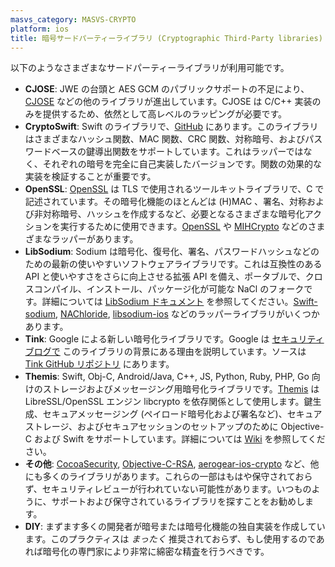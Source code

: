 ```yaml
---
masvs_category: MASVS-CRYPTO
platform: ios
title: 暗号サードパーティーライブラリ (Cryptographic Third-Party libraries)
---
```


以下のようなさまざまなサードパーティーライブラリが利用可能です。

- **CJOSE**: JWE の台頭と AES GCM のパブリックサポートの不足により、[CJOSE](https://github.com/cisco/cjose "cjose") などの他のライブラリが進出しています。CJOSE は C/C++ 実装のみを提供するため、依然として高レベルのラッピングが必要です。
- **CryptoSwift**: Swift のライブラリで、[GitHub](https://github.com/krzyzanowskim/CryptoSwift "CryptoSwift") にあります。このライブラリはさまざまなハッシュ関数、MAC 関数、CRC 関数、対称暗号、およびパスワードベースの鍵導出関数をサポートしています。これはラッパーではなく、それぞれの暗号を完全に自己実装したバージョンです。関数の効果的な実装を検証することが重要です。
- **OpenSSL**: [OpenSSL](https://www.openssl.org/ "OpenSSL") は TLS で使用されるツールキットライブラリで、C で記述されています。その暗号化機能のほとんどは (H)MAC 、署名、対称および非対称暗号、ハッシュを作成するなど、必要となるさまざまな暗号化アクションを実行するために使用できます。[OpenSSL](https://github.com/ZewoGraveyard/OpenSSL "OpenSSL") や [MIHCrypto](https://github.com/hohl/MIHCrypto "MIHCrypto") などのさまざまなラッパーがあります。
- **LibSodium**: Sodium は暗号化、復号化、署名、パスワードハッシュなどのための最新の使いやすいソフトウェアライブラリです。これは互換性のある API と使いやすさをさらに向上させる拡張 API を備え、ポータブルで、クロスコンパイル、インストール、パッケージ化が可能な NaCl のフォークです。詳細については [LibSodium ドキュメント](https://download.libsodium.org/doc/installation "LibSodium docs") を参照してください。[Swift-sodium](https://github.com/jedisct1/swift-sodium "Swift-sodium"), [NAChloride](https://github.com/gabriel/NAChloride "NAChloride"), [libsodium-ios](https://github.com/mochtu/libsodium-ios "libsodium ios") などのラッパーライブラリがいくつかあります。
- **Tink**: Google による新しい暗号化ライブラリです。Google は [セキュリティブログで](https://security.googleblog.com/2018/08/introducing-tink-cryptographic-software.html "Introducing Tink") このライブラリの背景にある理由を説明しています。ソースは [Tink GitHub リポジトリ](https://github.com/google/tink "Tink at GitHub") にあります。
- **Themis**: Swift, Obj-C, Android/Java, C++, JS, Python, Ruby, PHP, Go 向けのストレージおよびメッセージング用暗号化ライブラリです。[Themis](https://github.com/cossacklabs/themis "Themis") は LibreSSL/OpenSSL エンジン libcrypto を依存関係として使用します。鍵生成、セキュアメッセージング (ペイロード暗号化および署名など)、セキュアストレージ、およびセキュアセッションのセットアップのために Objective-C および Swift をサポートしています。詳細については [Wiki](https://github.com/cossacklabs/themis/wiki/Objective-C-Howto "Themis wiki") を参照してください。
- **その他**: [CocoaSecurity](https://github.com/kelp404/CocoaSecurity "CocoaSecurity"), [Objective-C-RSA](https://github.com/ideawu/Objective-C-RSA "Objective-C-RSA"), [aerogear-ios-crypto](https://github.com/aerogear/aerogear-ios-crypto "Aerogera-ios-crypto") など、他にも多くのライブラリがあります。これらの一部はもはや保守されておらず、セキュリティレビューが行われていない可能性があります。いつものように、サポートおよび保守されているライブラリを探すことをお勧めします。
- **DIY**: まずます多くの開発者が暗号または暗号化機能の独自実装を作成しています。このプラクティスは _まったく_ 推奨されておらず、もし使用するのであれば暗号化の専門家により非常に綿密な精査を行うべきです。
